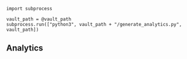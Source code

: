 ```run-python
import subprocess

vault_path = @vault_path
subprocess.run(["python3", vault_path + "/generate_analytics.py", vault_path])
```

## Analytics